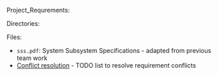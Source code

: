 Project_Requrements:

Directories:

Files:

*	`sss.pdf`:     System Subsystem Specifications - adapted from previous team work
*	[Conflict resolution](https://docs.google.com/document/d/17XI3bLXP9oA0JVAiUGPcVCycXSnSJn45uxt__P4Jb6M/edit?usp=sharing) -  TODO list to resolve requirement conflicts
